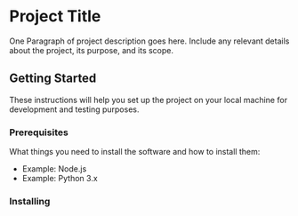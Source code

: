 # Project Title

One Paragraph of project description goes here. Include any relevant details about the project, its purpose, and its scope.

## Getting Started

These instructions will help you set up the project on your local machine for development and testing purposes.

### Prerequisites

What things you need to install the software and how to install them:

- Example: Node.js
- Example: Python 3.x

### Installing
